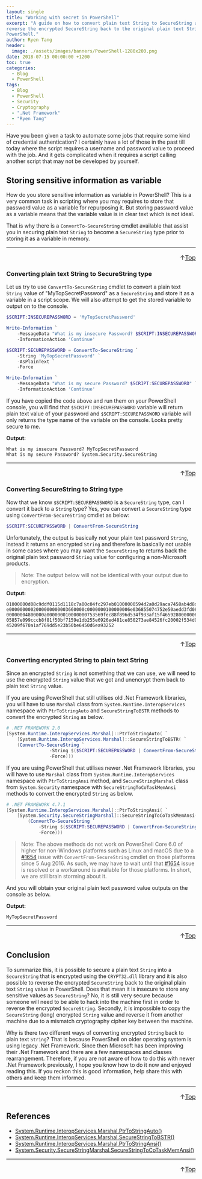 ```yaml
---
layout: single
title: "Working with secret in PowerShell"
excerpt: "A guide on how to convert plain text String to SecureString and
reverse the encrypted SecureString back to the original plain text String in
PowerShell."
author: Ryen Tang
header:
  image: ./assets/images/banners/PowerShell-1280x200.png
date: 2018-07-15 00:00:00 +1200
toc: true
categories: 
  - Blog
  - PowerShell
tags:
  - Blog
  - PowerShell
  - Security
  - Cryptography
  - ".Net Framework"
  - "Ryen Tang"
---
```


Have you been given a task to automate some jobs that require some kind of
credential authentication? I certainly have a lot of those in the past till
today where the script requires a username and password value to proceed with
the job. And it gets complicated when it requires a script calling another
script that may not be developed by yourself.

## Storing sensitive information as variable 

How do you store sensitive information as variable in PowerShell? This is a
very common task in scripting where you may requires to store that password
value as a variable for repurposing it. But storing password value as a
variable means that the variable value is in clear text which is not ideal.

That is why there is a `ConvertTo-SecureString` cmdlet available that assist
you in securing plain text `String` to become a `SecureString` type prior to
storing it as a variable in memory.

<hr style='margin-top: 0.5em; margin-bottom: 0em; border-top: 1px solid #eaeaea'>
<p style='font-size: 16px; vertical-align: top; text-align: right;'>↑<a href='#top'>Top</a></p>

### Converting plain text String to SecureString type

Let us try to use `ConvertTo-SecureString` cmdlet to convert a plain text
`String` value of "MyTopSecretPassword" as a `SecureString` and store it as a
variable in a script scope. We will also attempt to get the stored variable to
output on to the console. 

```powershell
$SCRIPT:INSECUREPASSWORD = 'MyTopSecretPassword'

Write-Information `
    -MessageData "What is my insecure Password? $SCRIPT:INSECUREPASSWORD" `
    -InformationAction 'Continue'

$SCRIPT:SECUREPASSWORD = ConvertTo-SecureString `
    -String 'MyTopSecretPassword' `
    -AsPlainText `
    -Force

Write-Information `
    -MessageData "What is my secure Password? $SCRIPT:SECUREPASSWORD" `
    -InformationAction 'Continue'
```

If you have copied the code above and run them on your PowerShell console, you
will find that `$SCRIPT:INSECUREPASSWORD` variable will return plain text value
of your password and `$SCRIPT:SECUREPASSWORD` variable will only returns the
type name of the variable on the console. Looks pretty secure to me.

**Output:**
```text
What is my insecure Password? MyTopSecretPassword
What is my secure Password? System.Security.SecureString
```

<hr style='margin-top: 0.5em; margin-bottom: 0em; border-top: 1px solid #eaeaea'>
<p style='font-size: 16px; vertical-align: top; text-align: right;'>↑<a href='#top'>Top</a></p>

### Converting SecureString to String type

Now that we know `$SCRIPT:SECUREPASSWORD` is a `SecureString` type, can I
convert it back to a `String` type? Yes, you can convert a `SecureString` type
using `ConvertFrom-SecureString` cmdlet as below:

```powershell
$SCRIPT:SECUREPASSWORD | ConvertFrom-SecureString
```

Unfortunately, the output is basically not your plain text password `String`,
instead it returns an encrypted `String` and therefore is basically not usable
in some cases where you may want the `SecureString` to returns back the
original plain text password `String` value for configuring a non-Microsoft
products.

> Note: The output below will not be identical with your output due to
encryption.

**Output:**
```text
01000000d08c9ddf0115d1118c7a00c04fc297eb01000000594d2a0d29aca7458ab4d8da81a486b
e0000000002000000000003660000c0000000100000006e036855074752e50aedd3fd08707aa200
00000004800000a000000010000000753569fec88f896d534f933af15f4659280000006211ae529
05857e099cccb8f81f50bf7159e1db255e6926ed481ce850273ae84526fc20002f534d914000000
45209f670a1af769dd5e23b50be6450d6ea93252
```

<hr style='margin-top: 0.5em; margin-bottom: 0em; border-top: 1px solid #eaeaea'>
<p style='font-size: 16px; vertical-align: top; text-align: right;'>↑<a href='#top'>Top</a></p>

### Converting encrypted String to plain text String

Since an encrypted `String` is not something that we can use, we will need to
use the encrypted `String` value that we got and unencrypt them back to plain
text `String` value.

If you are using PowerShell that still utilises old .Net Framework
libraries, you will have to use `Marshal` class from
`System.Runtime.InteropServices` namespace with `PtrToStringAuto` and
`SecureStringToBSTR` methods to convert the encrypted `String` as below.

```powershell
# .NET FRAMEWORK 2.0
[System.Runtime.InteropServices.Marshal]::PtrToStringAuto( `
    [System.Runtime.InteropServices.Marshal]::SecureStringToBSTR( `
    (ConvertTo-SecureString `
                -String $($SCRIPT:SECUREPASSWORD | ConvertFrom-SecureString) `
                -Force)))
```

If you are using PowerShell that utilises newer .Net Framework
libraries, you will have to use `Marshal` class from
`System.Runtime.InteropServices` namespace with `PtrToStringAnsi` method, and
`SecureStringMarshal` class from `System.Security` namespace with
`SecureStringToCoTaskMemAnsi` methods to convert the encrypted `String` as
below.

```powershell
# .NET FRAMEWORK 4.7.1
[System.Runtime.InteropServices.Marshal]::PtrToStringAnsi( `
    [System.Security.SecureStringMarshal]::SecureStringToCoTaskMemAnsi( `
        (ConvertTo-SecureString `
            -String $($SCRIPT:SECUREPASSWORD | ConvertFrom-SecureString) `
            -Force)))
```

> Note: The above methods do not work on PowerShell Core 6.0 of higher for
non-Windows platforms such as Linux and macOS due to a
[#1654](https://github.com/PowerShell/PowerShell/issues/1654) issue with
`ConvertFrom-SecureString` cmdlet on those platforms since 5 Aug 2016. As such,
we may have to wait until that
[#1654](https://github.com/PowerShell/PowerShell/issues/1654) issue is resolved
or a workaround is available for those platforms. In short, we are still brain
storming about it.

And you will obtain your original plain text password value outputs on the
console as below.

**Output:**

```text
MyTopSecretPassword
```

<hr style='margin-top: 0.5em; margin-bottom: 0em; border-top: 1px solid #eaeaea'>
<p style='font-size: 16px; vertical-align: top; text-align: right;'>↑<a href='#top'>Top</a></p>

## Conclusion

To summarize this, it is possible to secure a plain text `String` into a
`SecureString` that is encrypted using the `CRYPT32.dll` library and it is also
possible to reverse the encrypted `SecureString` back to the original plain
text `String` value in PowerShell. Does that mean it is insecure to store any
sensitive values as `SecureString`? No, it is still very secure because someone
will need to be able to hack into the machine first in order to reverse the
encrypted `SecureString`. Secondly, it is impossible to copy the
`SecureString` (long) encrypted `String` value and reverse it from another
machine due to a mismatch cryptography cipher key between the machine.

Why is there two different ways of converting encrypted `String` back to plain
text `String`? That is because PowerShell on older operating system is
using legacy .Net Framework. Since then Microsoft has been improving their
.Net Framework and there are a few namespaces and classes rearrangement.
Therefore, if you are not aware of how to do this with newer .Net Framework
previously, I hope you know how to do it now and enjoyed reading this. If you
reckon this is good information, help share this with others and keep them
informed.

<hr style='margin-top: 0.5em; margin-bottom: 0em; border-top: 1px solid #eaeaea'>
<p style='font-size: 16px; vertical-align: top; text-align: right;'>↑<a href='#top'>Top</a></p>

## References

- [System.Runtime.InteropServices.Marshal.PtrToStringAuto()](https://msdn.microsoft.com/en-us/library/ewyktcaa%28v=vs.110%29.aspx)
- [System.Runtime.InteropServices.Marshal.SecureStringToBSTR()](https://msdn.microsoft.com/en-us/library/system.runtime.interopservices.marshal.securestringtobstr(v=vs.110).aspx)
- [System.Runtime.InteropServices.Marshal.PtrToStringAnsi()](https://msdn.microsoft.com/en-us/library/7b620dhe(v=vs.110).aspx)
- [System.Security.SecureStringMarshal.SecureStringToCoTaskMemAnsi()](https://msdn.microsoft.com/en-us/library/system.security.securestringmarshal.securestringtocotaskmemansi(v=vs.110).aspx)

<hr style='margin-top: 0.5em; margin-bottom: 0em; border-top: 1px solid #eaeaea'>
<p style='font-size: 16px; vertical-align: top; text-align: right;'>↑<a href='#top'>Top</a></p>
